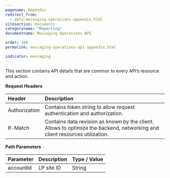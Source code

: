 ```yaml
---
pagename: Appendix
redirect_from:
  - data-messaging-operations-appendix.html
sitesection: Documents
categoryname: "Reporting"
documentname: Messaging Operations API

order: 100
permalink: messaging-operations-api-appendix.html

indicator: messaging
---
```


This section contains API details that are common to every API’s resource and action.

**Request Headers**

| Header | Description |
| :------ | :------------- |
| Authorization | Contains token string to allow request authentication and authorization. |
| If-Match | Contains data revision as known by the client. Allows to optimize the backend, networking and client resources utilization. |

**Path Parameters**

| Parameter | Description | Type / Value |
| :---------- | :------------- | :-------------- |
| accountId | LP site ID | String  |
